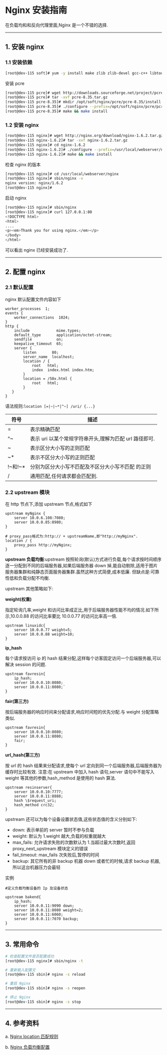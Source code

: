 # Nginx 安装指南

在负载均和和反向代理里面,Nginx 是一个不错的选择.

---

## 1. 安装 nginx

### 1.1 安装依赖

```sh
[root@dev-115 soft]# yum -y install make zlib zlib-devel gcc-c++ libtool  openssl openssl-devel
```

安装 pcre

```sh
[root@dev-115 pcre]# wget http://downloads.sourceforge.net/project/pcre/pcre/8.35/pcre-8.35.tar.gz
[root@dev-115 pcre]# tar -xvf pcre-8.35.tar.gz
[root@dev-115 pcre-8.35]# mkdir /opt/soft/nginx/pcre/pcre-8.35/install
[root@dev-115 pcre-8.35]# ./configure --prefix=/opt/soft/nginx/pcre/pcre-8.35/install
[root@dev-115 pcre-8.35]# make && make install
```

### 1.2 安装 nginx

```sh
[root@dev-115 nginx]# wget http://nginx.org/download/nginx-1.6.2.tar.gz
[root@dev-115 nginx-1.6.2]# tar -xvf nginx-1.6.2.tar.gz
[root@dev-115 nginx]# cd nginx-1.6.2
[root@dev-115 nginx-1.6.2]# ./configure --prefix=/usr/local/webserver/nginx --with-http_stub_status_module --with-http_ssl_module --with-pcre=/opt/soft/nginx/pcre/pcre-8.35/
[root@dev-115 nginx-1.6.2]# make && make install
```

检查 nginx 的版本

```sh
[root@dev-115 nginx]# cd /usr/local/webserver/nginx
[root@dev-115 nginx]# sbin/nginx -v
nginx version: nginx/1.6.2
[root@dev-115 nginx]#
```

启动 nginx

```sh
[root@dev-115 nginx]# sbin/nginx
[root@dev-115 nginx]# curl 127.0.0.1:80
<!DOCTYPE html>
<html>
....
<p><em>Thank you for using nginx.</em></p>
</body>
</html>
```

可以看出 nginx 已经安装成功了.

---

## 2. 配置 nginx

### 2.1 默认配置

nginx 默认配置文件内容如下

```nginx
worker_processes  1;
events {
    worker_connections  1024;
}
http {
    include            mime.types;
    default_type       application/octet-stream;
    sendfile           on;
    keepalive_timeout  65;
    server {
        listen       80;
        server_name  localhost;
        location / {
            root   html;
            index  index.html index.htm;
        }
        location = /50x.html {
            root   html;
        }
   }
}
```

语法规则:`location [=|~|~*|^~] /uri/ {...}`

| 符号     | 描述                                                   |
| -------- | ------------------------------------------------------ |
| =        | 表示精确匹配                                           |
| ^~       | 表示 uri 以某个常规字符串开头,理解为匹配 url 路径即可. |
| ~        | 表示区分大小写的正则匹配                               |
| ~\*      | 表示不区分大小写的正则匹配                             |
| !~和!~\* | 分别为区分大小写不匹配及不区分大小写不匹配 的正则      |
| /        | 通用匹配,任何请求都会匹配到.                           |


### 2.2 upstream 模块

在 http 节点下,添加 upstream 节点,格式如下

```nginx
upstream myNginx {
    server 10.0.6.108:7080;
    server 10.0.0.85:8980;
}
```

```nginx
# proxy_pass格式为:http:// + upstreamName,即"http://myNginx".
location / {
    proxy_pass http://myNginx;
}
```

**upstream 负载均衡**:upstream 按照轮询(默认)方式进行负载,每个请求按时间顺序逐一分配到不同的后端服务器,如果后端服务器 down 掉,能自动剔除,适用于图片服务器集群和纯静态页面服务器集群.虽然这种方式简便,成本低廉. 但缺点是:可靠性低和负载分配不均衡.

upstream 其他策略如下:

**weight(权重)**

指定轮询几率,weight 和访问比率成正比,用于后端服务器性能不均的情况.如下所示,10.0.0.88 的访问比率要比 10.0.0.77 的访问比率高一倍.

```nginx
upstream linuxidc{
    server 10.0.0.77 weight=5;
    server 10.0.0.88 weight=10;
}
```

**ip_hash**

每个请求按访问 ip 的 hash 结果分配,这样每个访客固定访问一个后端服务器,可以解决 session 的问题.

```nginx
upstream favresin{
    ip_hash;
    server 10.0.0.10:8080;
    server 10.0.0.11:8080;`
}
```

**fair(第三方)**

按后端服务器的响应时间来分配请求,响应时间短的优先分配.与 weight 分配策略类似.

```nginx
upstream favresin{
    server 10.0.0.10:8080;
    server 10.0.0.11:8080;
    fair;
}
```

**url_hash(第三方)**

按 url 的 hash 结果来分配请求,使每个 url 定向到同一个后端服务器,后端服务器为缓存时比较有效.
注意:在 upstream 中加入 hash 语句,server 语句中不能写入 weight 等其他的参数,hash_method 是使用的 hash 算法.

```nginx
upstream resinserver{
    server 10.0.0.10:7777;
    server 10.0.0.11:8888;
    hash \$request_uri;
    hash_method crc32;
}
```

upstream 还可以为每个设备设置状态值,这些状态值的含义分别如下:

- down: 表示单前的 server 暂时不参与负载
- weight: 默认为 1.weight 越大,负载的权重就越大
- max_fails: 允许请求失败的次数默认为 1.当超过最大次数时,返回 proxy_next_upstream 模块定义的错误
- fail_timeout: max_fails 次失败后,暂停的时间
- backup: 其它所有的非 backup 机器 down 或者忙的时候,请求 backup 机器,所以这台机器压力会最轻

实例

```nginx
#定义负载均衡设备的 Ip 及设备状态

upstream bakend{
    ip_hash;
    server 10.0.0.11:9090 down;
    server 10.0.0.11:8080 weight=2;
    server 10.0.0.11:6060;
    server 10.0.0.11:7070 backup;
}
```

---

## 3. 常用命令

```sh
# 检查配置文件是否配置成功
[root@dev-115 nginx]# sbin/nginx -t

# 重新载入配置文
[root@dev-115 sbin]# nginx -s reload

# 重启 Nginx
[root@dev-115 sbin]# nginx -s reopen

# 停止 Nginx
[root@dev-115 sbin]# nginx -s stop
```

---

## 4. 参考资料

a. [Nginx location 匹配规则](https://www.cnblogs.com/lidabo/p/4169396.html)

b. [Nginx 负载均衡配置](http://blog.51cto.com/13178102/2063271)
